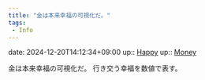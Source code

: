 ```yaml
---
title: "金は本来幸福の可視化だ。"
tags:
 - Info
---
```


date: 2024-12-20T14:12:34+09:00
up:: [Happy](Bar/Novel/Topics/Happy.md)
up:: [Money](Bar/Novel/Topics/Money.md)

金は本来幸福の可視化だ。
行き交う幸福を数値で表す。